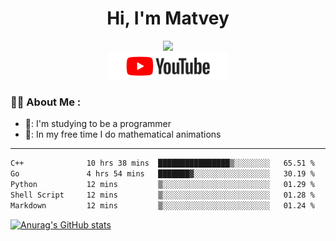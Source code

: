 <h1 align="center">Hi, I'm Matvey</h1>

<div id="header" align="center">
  <img src="https://media.giphy.com/media/M9gbBd9nbDrOTu1Mqx/giphy.gif" width="100"/>
</div>

<div align="center" id="badges">
  <a href="https://www.youtube.com/@matveymerzlikin">
    <img src="/assets/youtube.png" width="192px" alt="Youtube Badge"/>
  </a>
</div>

### :man_technologist: About Me :

- 📘: I'm studying to be a programmer
- 🌳: In my free time I do mathematical animations
---
<!--START_SECTION:waka-->

```txt
C++              10 hrs 38 mins  ████████████████▒░░░░░░░░   65.51 %
Go               4 hrs 54 mins   ███████▓░░░░░░░░░░░░░░░░░   30.19 %
Python           12 mins         ▒░░░░░░░░░░░░░░░░░░░░░░░░   01.29 %
Shell Script     12 mins         ▒░░░░░░░░░░░░░░░░░░░░░░░░   01.28 %
Markdown         12 mins         ▒░░░░░░░░░░░░░░░░░░░░░░░░   01.24 %
```

<!--END_SECTION:waka-->

[![Anurag's GitHub stats](https://github-readme-stats.vercel.app/api?username=Merzlikin-Matvey&theme=vision-friendly-dark)](https://github.com/anuraghazra/github-readme-stats)


